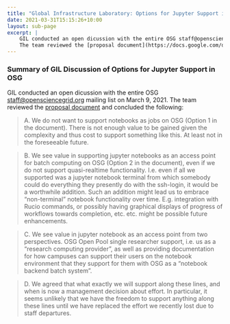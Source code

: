 ```yaml
---
title: "Global Infrastructure Laboratory: Options for Jupyter Support in OSG"
date: 2021-03-31T15:15:26+10:00
layout: sub-page
excerpt: |
    GIL conducted an open dicussion with the entire OSG staff@opensciencegrid.org mailing list on March 9, 2021.
    The team reviewed the [proposal document](https://docs.google.com/document/d/1d7-x5Kh6IayZR5BYQduhYf__5mFUckvMN0xBJ9iD1G0/) and concluded the following.
---
```


### Summary of GIL Discussion of Options for Jupyter Support in OSG

GIL conducted an open dicussion with the entire OSG staff@opensciencegrid.org mailing list on March 9, 2021. 
The team reviewed the [proposal document](https://docs.google.com/document/d/1d7-x5Kh6IayZR5BYQduhYf__5mFUckvMN0xBJ9iD1G0/) and concluded the following:

> A. We do not want to support notebooks as jobs on OSG (Option 1 in the document). There is not enough value to be gained given the complexity and thus cost to support something like this. At least not in the foreseeable future.

> B. We see value in supporting jupyter notebooks as an access point for batch computing on OSG (Option 2 in the document), even if we do not support quasi-realtime functionality. I.e. even if all we supported was a jupyter notebook terminal from which somebody could do everything they presently do with the ssh-login, it would be a worthwhile addition. Such an addition might lead us to embrace “non-terminal” notebook functionality over time. E.g. integration with Rucio commands, or possibly having graphical displays of progress of workflows towards completion, etc. etc. might be possible future enhancements.

> C. We see value in jupyter notebook as an access point from two perspectives. OSG Open Pool single researcher support, i.e. us as a “research computing provider”, as well as providing documentation for how campuses can support their users on the notebook environment that they support for them with OSG as a “notebook backend batch system”.

> D. We agreed that what exactly we will support along these lines, and when is now a management decision about effort. In particular, it seems unlikely that we have the freedom to support anything along these lines until we have replaced the effort we recently lost due to staff departures. 




